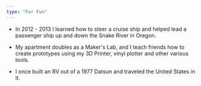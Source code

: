 ```yaml
---
type: "For Fun"
---
```

* In 2012 - 2013 I learned how to steer a cruise ship and helped lead a passenger ship up and down the Snake River in Oregon.
* My apartment doubles as a Maker's Lab, and I teach friends how to create prototypes using my 3D Printer, vinyl plotter and other various tools.

* I once built an RV out of a 1977 Datsun and traveled the United States in it.

